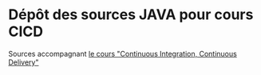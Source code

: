 # Dépôt des sources JAVA pour cours CICD 

Sources accompagnant [le cours "Continuous Integration, Continuous Delivery"](https://eazytraining.fr/cours/cicd-pour-developpeurs-debutez-avec-le-devops-quand-on-est-developpeur/)
